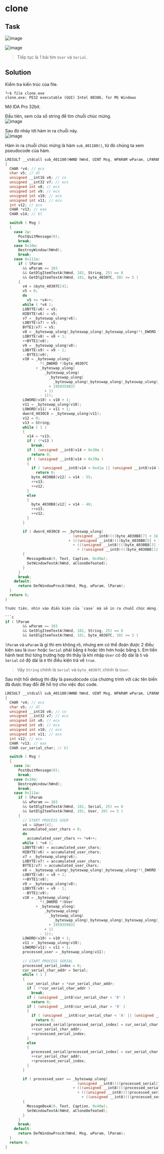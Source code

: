 # clone
## Task
![image](https://user-images.githubusercontent.com/44528004/118383011-78ff3080-b624-11eb-9032-10f9ae6f745a.png)  

![image](https://user-images.githubusercontent.com/44528004/118383014-80bed500-b624-11eb-9768-48c1587df09d.png)  

> Tiếp tục là 1 bài tìm `User` và `Serial`.

## Solution
Kiểm tra kiến trúc của file.  
```
└─$ file clone.exe
clone.exe: PE32 executable (GUI) Intel 80386, for MS Windows
```  

Mở IDA Pro 32bit.  

Đầu tiên, xem cửa sổ string để tìm chuỗi chúc mừng.  
![image](https://user-images.githubusercontent.com/44528004/118383297-ced4d800-b626-11eb-912a-654a865c8182.png)  

Sau đó nhảy tới hàm in ra chuỗi này.  
![image](https://user-images.githubusercontent.com/44528004/118383317-e8761f80-b626-11eb-9c14-0a4a1b45b166.png)  

Hàm in ra chuỗi chúc mừng là hàm `sub_401180()`, từ đó chúng ta xem pseudocode của hàm.  

```c
LRESULT __stdcall sub_401180(HWND hWnd, UINT Msg, WPARAM wParam, LPARAM lParam)
{
  CHAR *v4; // ecx
  char v5; // dl
  unsigned __int16 v6; // cx
  unsigned __int32 v7; // ecx
  unsigned int v8; // ecx
  unsigned int v9; // ecx
  unsigned int v10; // ecx
  unsigned int v11; // ecx
  int v12; // ecx
  CHAR *v13; // eax
  CHAR v14; // bl

  switch ( Msg )
  {
    case 2u:
      PostQuitMessage(0);
      break;
    case 0x10u:
      DestroyWindow(hWnd);
      break;
    case 0x111u:
      if ( lParam
        && wParam == 103
        && GetDlgItemTextA(hWnd, 102, String, 25) == 8
        && GetDlgItemTextA(hWnd, 101, byte_40307C, 30) >= 5 )
      {
        v4 = &byte_40307C[4];
        v5 = 0;
        do
          v5 += *v4++;
        while ( *v4 );
        LOBYTE(v6) = v5;
        HIBYTE(v6) = v5;
        v7 = _byteswap_ulong(v6);
        LOBYTE(v7) = v5;
        BYTE1(v7) = v5;
        v8 = _byteswap_ulong(_byteswap_ulong(_byteswap_ulong(*(_DWORD *)byte_40307C ^ v7) + 50470918) + 559038242);
        LOBYTE(v8) = v8 + 1;
        ++BYTE1(v8);
        v9 = _byteswap_ulong(v8);
        LOBYTE(v9) = v9 - 1;
        --BYTE1(v9);
        v10 = _byteswap_ulong(
                *(_DWORD *)byte_40307C
              + _byteswap_ulong(
                  _byteswap_ulong(
                    _byteswap_ulong(
                      _byteswap_ulong(_byteswap_ulong(_byteswap_ulong(_byteswap_ulong(v9) ^ 0xEDB88320) - 680876936) + 1341392178)
                    + 195935983)
                  + 1)
                - 1));
        LOWORD(v10) = v10 + 1;
        v11 = _byteswap_ulong(v10);
        LOWORD(v11) = v11 + 1;
        dword_4030C8 = _byteswap_ulong(v11);
        v12 = 0;
        v13 = String;
        while ( 1 )
        {
          v14 = *v13;
          if ( !*v13 )
            break;
          if ( (unsigned __int8)v14 < 0x30u )
            return 0;
          if ( (unsigned __int8)v14 > 0x39u )
          {
            if ( (unsigned __int8)v14 < 0x41u || (unsigned __int8)v14 > 0x46u )
              return 0;
            byte_4030B8[v12] = v14 - 55;
            ++v13;
            ++v12;
          }
          else
          {
            byte_4030B8[v12] = v14 - 48;
            ++v13;
            ++v12;
          }
        }

        if ( dword_4030C8 == _byteswap_ulong(
                               (unsigned __int8)(((byte_4030B8[7] + 16 * byte_4030B8[6]) ^ 0xCD) - 17)
                             + (((unsigned __int8)(((byte_4030B8[5] + 16 * byte_4030B8[4]) ^ 0x90) - 85)
                               + (((unsigned __int8)(((byte_4030B8[3] + 16 * byte_4030B8[2]) ^ 0x56) + 120)
                                 + ((unsigned __int8)(((byte_4030B8[1] + 16 * byte_4030B8[0]) ^ 0x12) + 52) << 8)) << 8)) << 8)) )
        {
          MessageBoxA(0, Text, Caption, 0x40u);
          SetWindowTextA(hWnd, aCloneDefeated);
        }
      }
      break;
    default:
      return DefWindowProcA(hWnd, Msg, wParam, lParam);
  }
  return 0;
}  

Trước tiên, nhìn vào điều kiện của `case` mà sẽ in ra chuỗi chúc mừng.  

```c
if ( lParam
        && wParam == 103
        && GetDlgItemTextA(hWnd, 102, String, 25) == 8
        && GetDlgItemTextA(hWnd, 101, byte_40307C, 30) >= 5 )
```  

`lParam` và `wParam` là gì thì em không rõ, nhưng em có thể đoán được 2 điều kiện sau là `User` hoặc `Serial` phải bằng `8` hoặc lớn hơn hoặc bằng `5`. Em tiến hành test thử từng trường hợp thì thấy là khi nhập `User` có độ dài là `5` và `Serial` có độ dài là `8` thì điều kiện trả về `true`.  
> Vậy `String` chính là `Serial` và `byte_40307C` chính là `User`.  

Sau một hồi debug thì đây là pseudocode của chương trình với các tên biến đã được thay đổi để hỗ trợ cho việc đọc code.  

```c
LRESULT __stdcall sub_401180(HWND hWnd, UINT Msg, WPARAM wParam, LPARAM lParam)
{
  CHAR *v4; // ecx
  char v5; // dl
  unsigned __int16 v6; // cx
  unsigned __int32 v7; // ecx
  unsigned int v8; // ecx
  unsigned int v9; // ecx
  unsigned int v10; // ecx
  unsigned int v11; // ecx
  int v12; // ecx
  CHAR *v13; // eax
  CHAR cur_serial_char; // bl

  switch ( Msg )
  {
    case 2u:
      PostQuitMessage(0);
      break;
    case 0x10u:
      DestroyWindow(hWnd);
      break;
    case 0x111u:
      if ( lParam
        && wParam == 103
        && GetDlgItemTextA(hWnd, 102, Serial, 25) == 8
        && GetDlgItemTextA(hWnd, 101, User, 30) >= 5 )
      {
        // START PROCESS USER
        v4 = &User[4];
        accumulated_user_chars = 0;
        do
          accumulated_user_chars += *v4++;
        while ( *v4 );
        LOBYTE(v6) = accumulated_user_chars;
        HIBYTE(v6) = accumulated_user_chars;
        v7 = _byteswap_ulong(v6);
        LOBYTE(v7) = accumulated_user_chars;
        BYTE1(v7) = accumulated_user_chars;
        v8 = _byteswap_ulong(_byteswap_ulong(_byteswap_ulong(*(_DWORD *)User ^ v7) + 50470918) + 559038242);
        LOBYTE(v8) = v8 + 1;
        ++BYTE1(v8);
        v9 = _byteswap_ulong(v8);
        LOBYTE(v9) = v9 - 1;
        --BYTE1(v9);
        v10 = _byteswap_ulong(
                *(_DWORD *)User
              + _byteswap_ulong(
                  _byteswap_ulong(
                    _byteswap_ulong(
                      _byteswap_ulong(_byteswap_ulong(_byteswap_ulong(_byteswap_ulong(v9) ^ 0xEDB88320) - 680876936) + 1341392178)
                    + 195935983)
                  + 1)
                - 1));
        LOWORD(v10) = v10 + 1;
        v11 = _byteswap_ulong(v10);
        LOWORD(v11) = v11 + 1;
        processed_user = _byteswap_ulong(v11);
        
        // START PROCESS SERIAL
        processed_serial_index = 0;
        cur_serial_char_addr = Serial;
        while ( 1 )
        {
          cur_serial_char = *cur_serial_char_addr;
          if ( !*cur_serial_char_addr )
            break;
          if ( (unsigned __int8)cur_serial_char < '0' )
            return 0;
          if ( (unsigned __int8)cur_serial_char > '9' )
          {
            if ( (unsigned __int8)cur_serial_char < 'A' || (unsigned __int8)cur_serial_char > 'F' )
              return 0;
            processed_serial[processed_serial_index] = cur_serial_char - '7';
            ++cur_serial_char_addr;
            ++processed_serial_index;
          }
          else
          {
            processed_serial[processed_serial_index] = cur_serial_char - '0';
            ++cur_serial_char_addr;
            ++processed_serial_index;
          }
        }

        if ( processed_user == _byteswap_ulong(
                                 (unsigned __int8)(((processed_serial[7] + 16 * processed_serial[6]) ^ 0xCD) - 17)
                               + (((unsigned __int8)(((processed_serial[5] + 16 * processed_serial[4]) ^ 0x90) - 85)
                                 + (((unsigned __int8)(((processed_serial[3] + 16 * processed_serial[2]) ^ 0x56) + 120)
                                   + ((unsigned __int8)(((processed_serial[1] + 16 * processed_serial[0]) ^ 0x12) + 52) << 8)) << 8)) << 8)) )
        {
          MessageBoxA(0, Text, Caption, 0x40u);
          SetWindowTextA(hWnd, aCloneDefeated);
        }
      }
      break;
    default:
      return DefWindowProcA(hWnd, Msg, wParam, lParam);
  }
  return 0;
}
```
